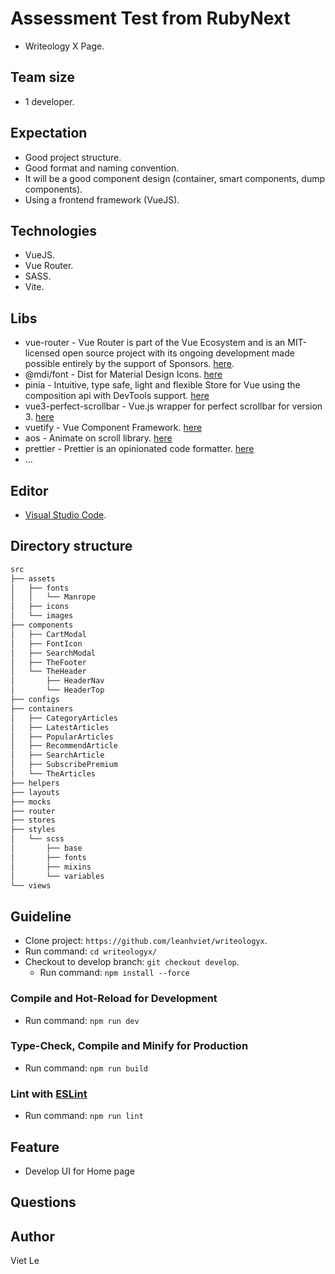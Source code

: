 # Assessment Test from RubyNext

- Writeology X Page.

## Team size

- 1 developer.

## Expectation

- Good project structure.
- Good format and naming convention.
- It will be a good component design (container, smart components, dump components).
- Using a frontend framework (VueJS).
## Technologies

- VueJS.
- Vue Router.
- SASS.
- Vite.

## Libs

- vue-router - Vue Router is part of the Vue Ecosystem and is an MIT-licensed open source project with its ongoing development made possible entirely by the support of Sponsors. [here](https://router.vuejs.org/).
- @mdi/font - Dist for Material Design Icons. [here](https://materialdesignicons.com/)
- pinia - Intuitive, type safe, light and flexible Store for Vue using the composition api with DevTools support. [here](https://pinia.vuejs.org/)
- vue3-perfect-scrollbar - Vue.js wrapper for perfect scrollbar for version 3. [here](https://github.com/mercs600/vue3-perfect-scrollbar)
- vuetify - Vue Component Framework. [here](https://vuetifyjs.com/)
- aos - Animate on scroll library. [here](http://michalsnik.github.io/aos/)
- prettier - Prettier is an opinionated code formatter. [here](https://prettier.io/)
- ...

## Editor

- [Visual Studio Code](https://code.visualstudio.com/).

## Directory structure

```markdown
src
├── assets
│   ├── fonts
│   │   └── Manrope
│   ├── icons
│   └── images
├── components
│   ├── CartModal
│   ├── FontIcon
│   ├── SearchModal
│   ├── TheFooter
│   └── TheHeader
│       ├── HeaderNav
│       └── HeaderTop
├── configs
├── containers
│   ├── CategoryArticles
│   ├── LatestArticles
│   ├── PopularArticles
│   ├── RecommendArticle
│   ├── SearchArticle
│   ├── SubscribePremium
│   └── TheArticles
├── helpers
├── layouts
├── mocks
├── router
├── stores
├── styles
│   └── scss
│       ├── base
│       ├── fonts
│       ├── mixins
│       └── variables
└── views
```

## Guideline

- Clone project: `https://github.com/leanhviet/writeologyx`.
- Run command: `cd writeologyx/`
- Checkout to develop branch: `git checkout develop`.
  - Run command: `npm install --force`

### Compile and Hot-Reload for Development

- Run command: `npm run dev`

### Type-Check, Compile and Minify for Production

- Run command: `npm run build`

### Lint with [ESLint](https://eslint.org/)

- Run command: `npm run lint`

## Feature

- Develop UI for Home page

## Questions

## Author

Viet Le